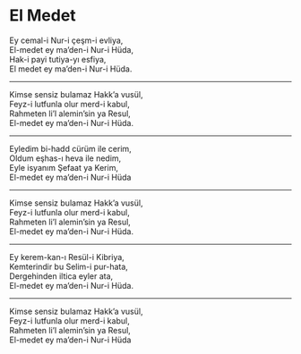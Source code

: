 # El Medet

Ey cemal-i Nur-i çeşm-i evliya,  
El-medet ey ma’den-i Nur-i Hüda,  
Hak-i payi tutiya-yı esfiya,  
El medet ey ma’den-i Nur-i Hüda.  
****  
Kimse sensiz bulamaz Hakk’a vusül,  
Feyz-i lutfunla olur merd-i kabul,  
Rahmeten li’l alemin’sin ya Resul,  
El-medet ey ma’den-i Nur-i Hüda.  
****  
Eyledim bi-hadd cürüm ile cerim,  
Oldum eşhas-ı heva ile nedim,  
Eyle isyanım Şefaat ya Kerim,  
El-medet ey ma’den-i Nur-i Hüda  
****  
Kimse sensiz bulamaz Hakk’a vusül,  
Feyz-i lutfunla olur merd-i kabul,  
Rahmeten li’l alemin’sin ya Resul,  
El-medet ey ma’den-i Nur-i Hüda.  
****  
Ey kerem-kan-ı Resül-i Kibriya,  
Kemterindir bu Selim-i pur-hata,  
Dergehinden iltica eyler ata,  
El-medet ey ma’den-i Nur-i Hüda.  
****  
Kimse sensiz bulamaz Hakk’a vusül,  
Feyz-i lutfunla olur merd-i kabul,  
Rahmeten li’l alemin’sin ya Resul,  
El-medet ey ma’den-i Nur-i Hüda  


